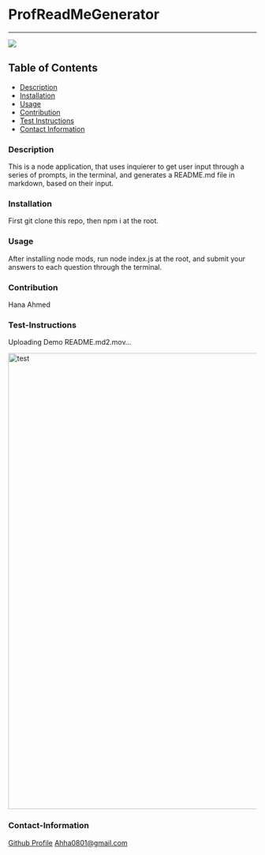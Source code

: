 # ProfReadMeGenerator
----
<a href="https://img.shields.io/badge/License-MIT-brightgreen"><img src="https://img.shields.io/badge/License-MIT-brightgreen"></a>

## Table of Contents
- [Description](#description)
- [Installation](#installation)
- [Usage](#usage)
- [Contribution](#contribution)
- [Test Instructions](#test-instructions)
- [Contact Information](#contact-information)
### Description
This is a node application, that uses inquierer to get user input through a series of prompts, in the terminal, and generates a README.md file in markdown, based on their input.
### Installation
First git clone this repo, then npm i at the root.
### Usage
After installing node mods, run node index.js at the root, and submit your answers to each question through the terminal.
### Contribution
Hana Ahmed
### Test-Instructions

Uploading Demo README.md2.mov…


<img width="925" alt="test" src="https://github.com/Ahha0801/ProfReadMeGenerator/assets/128229173/f68feb72-f0ca-47d7-a7ec-98f7a695390b">

### Contact-Information
[Github Profile](https://github.com/Ahha0801)
Ahha0801@gmail.com
